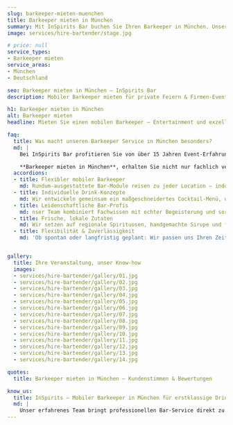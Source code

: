 ```yaml
---
slug: barkeeper-mieten-muenchen
title: Barkeeper mieten in München
summary: Mit InSpirits Bar buchen Sie Ihren Barkeeper in München. Unser mobiler Barkeeper überzeugt durch erstklassige Mix-Technik, kreative Signature-Drinks und ein professionelles Auftreten für Ihr Event.
image: services/hire-bartender/stage.jpg

# price: null
service_types:
- Barkeeper mieten
service_areas:
- München
- Deutschland

seo: Barkeeper mieten in München – InSpirits Bar
description: Mobiler Barkeeper mieten für private Feiern & Firmen-Events Buchen mit professionellem Equipment, regionalen Zutaten und Full-Service von InSpirits Bar.

h1: Barkeeper mieten in München
alt: Barkeeper mieten
headline: Mieten Sie einen mobilen Barkeeper – Entertainment und exzellente Drinks aus einer Hand!

faq:
  title: Was macht unseren Barkeeper Service in München besonders?
  md: |
    Bei InSpirits Bar profitieren Sie von über 15 Jahren Event-Erfahrung. Wenn Sie einen

    **Barkeeper mieten in München**, erhalten Sie nicht nur fachlich versierte Profis, sondern auch kreative Signature-Drinks, stilvolles Auftreten und höchstes Engagement für Ihr Fest.
  accordions:
  - title: Flexibler mobiler Barkeeper
    md: Rundum-ausgestattete Bar-Module reisen zu jeder Location – indoor wie outdoor – und sind sofort einsatzbereit.
  - title: Individuelle Drink-Konzepte
    md: Wir entwickeln gemeinsam ein maßgeschneidertes Cocktail-Menü, das perfekt auf Ihr Event-Thema und Ihre Gästewünsche abgestimmt ist.
  - title: Leidenschaftliche Bar-Profis
    md: nser Team kombiniert Fachwissen mit echter Begeisterung und sorgt für elegante Drink-Kreationen und herzliche Gastfreundschaft.
  - title: Frische, lokale Zutaten
    md: Wir setzen auf regionale Spirituosen, handgemachte Sirupe und frische Früchte, um Drinks mit echtem Charakter zu servieren.
  - title: Flexibilität & Zuverlässigkeit
    md: 'Ob spontan oder langfristig geplant: Wir passen uns Ihren Zeitplänen an und garantieren pünktlichen, professionellen Ablauf.'


gallery:
  title: Ihre Veranstaltung, unser Know-how
  images:
  - services/hire-bartender/gallery/01.jpg
  - services/hire-bartender/gallery/02.jpg
  - services/hire-bartender/gallery/03.jpg
  - services/hire-bartender/gallery/04.jpg
  - services/hire-bartender/gallery/05.jpg
  - services/hire-bartender/gallery/06.jpg
  - services/hire-bartender/gallery/07.jpg
  - services/hire-bartender/gallery/08.jpg
  - services/hire-bartender/gallery/09.jpg
  - services/hire-bartender/gallery/10.jpg
  - services/hire-bartender/gallery/11.jpg
  - services/hire-bartender/gallery/12.jpg
  - services/hire-bartender/gallery/13.jpg
  - services/hire-bartender/gallery/14.jpg

quotes:
  title: Barkeeper mieten in München – Kundenstimmen & Bewertungen

know_us:
  title: InSpirits – Mobiler Barkeeper in München für erstklassige Drinks und Spaß!
  md: |
    Unser erfahrenes Team bringt professionellen Bar-Service direkt zu deiner Veranstaltung. Mit Leidenschaft und Barkeeper-Know-how kreieren wir individuelle Cocktail-Konzepte für jeden Anlass. Jetzt Barkeeper mieten in München und erstklassige Drinks in Profi-Qualität genießen!
---
```

